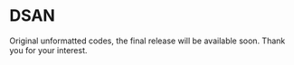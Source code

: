 # DSAN
Original unformatted codes, the final release will be available soon. Thank you for your interest.
